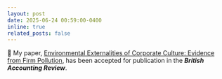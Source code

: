 ```yaml
---
layout: post
date: 2025-06-24 00:59:00-0400
inline: true
related_posts: false
---
```


‍📄 My paper, [Environmental Externalities of Corporate Culture: Evidence from Firm Pollution](http://dx.doi.org/10.2139/ssrn.4337418), has been accepted for publication in the _**British Accounting Review**_.
